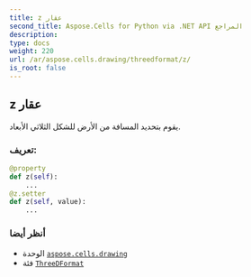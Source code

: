 ```yaml
---
title: z عقار
second_title: Aspose.Cells for Python via .NET API المراجع
description:
type: docs
weight: 220
url: /ar/aspose.cells.drawing/threedformat/z/
is_root: false
---
```

##  z عقار

يقوم بتحديد المسافة من الأرض للشكل الثلاثي الأبعاد.
###  تعريف:
```python
@property
def z(self):
    ...
@z.setter
def z(self, value):
    ...
```

###  أنظر أيضا
* الوحدة [`aspose.cells.drawing`](../../)
* فئة [`ThreeDFormat`](/cells/python-net/ar/aspose.cells.drawing/threedformat)
